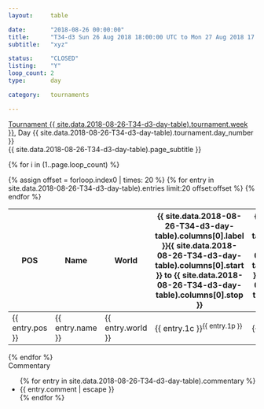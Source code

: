 ```yaml
---
layout: 	table

date: 		"2018-08-26 00:00:00"
title: 		"T34-d3 Sun 26 Aug 2018 18:00:00 UTC to Mon 27 Aug 2018 17:59:59 UTC"
subtitle: 	"xyz"

status:     "CLOSED"
listing:    "Y"
loop_count: 2
type:       day

category: 	tournaments

---
```

<div class="table_header">
  <span class="table_title"><a href="">Tournament {{ site.data.2018-08-26-T34-d3-day-table).tournament.week }}</a>, Day {{ site.data.2018-08-26-T34-d3-day-table).tournament.day_number }}</span><br>
  <span class="table_subtitle">{{ site.data.2018-08-26-T34-d3-day-table).page_subtitle }}</span>  
</div>

{% for i in (1..page.loop_count) %}
<br>
<table class="day_table">
  <colgroup>
    <col style="width:18px">
    <col style="width:55px">
    <col style="width:55px">
    <col style="width:10px">
    <col style="width:10px">
    <col style="width:10px">
    <col style="width:10px">
    <col style="width:10px">
    <col style="width:10px">
    <col style="width:10px">
    <col style="width:10px">
    <col style="width:10px">
    <col style="width:10px">
    <col style="width:10px">
    <col style="width:10px">
    <col style="width:10px">
    <col style="width:10px">
    <col style="width:10px">
    <col style="width:10px">
    <col style="width:10px">
    <col style="width:10px">
    <col style="width:10px">
    <col style="width:10px">
    <col style="width:10px">
    <col style="width:10px">
    <col style="width:10px">
    <col style="width:10px">
    <col style="width:18px">
  </colgroup>  
  <thead>
    <tr>
        <th>POS</th>
        <th class="AlignLeft">Name</th>
        <th class="AlignLeft">World</th>
        <th><a class="hideDisplay">{{ site.data.2018-08-26-T34-d3-day-table).columns[0].label }}<span class="showDisplayOnHover">{{ site.data.2018-08-26-T34-d3-day-table).columns[0].start }} to {{ site.data.2018-08-26-T34-d3-day-table).columns[0].stop }}</span></a></th>
        <th><a class="hideDisplay">{{ site.data.2018-08-26-T34-d3-day-table).columns[1].label }}<span class="showDisplayOnHover">{{ site.data.2018-08-26-T34-d3-day-table).columns[1].start }} to {{ site.data.2018-08-26-T34-d3-day-table).columns[1].stop }}</span></a></th>
        <th><a class="hideDisplay">{{ site.data.2018-08-26-T34-d3-day-table).columns[2].label }}<span class="showDisplayOnHover">{{ site.data.2018-08-26-T34-d3-day-table).columns[2].start }} to {{ site.data.2018-08-26-T34-d3-day-table).columns[2].stop }}</span></a></th>
        <th><a class="hideDisplay">{{ site.data.2018-08-26-T34-d3-day-table).columns[3].label }}<span class="showDisplayOnHover">{{ site.data.2018-08-26-T34-d3-day-table).columns[3].start }} to {{ site.data.2018-08-26-T34-d3-day-table).columns[3].stop }}</span></a></th>
        <th><a class="hideDisplay">{{ site.data.2018-08-26-T34-d3-day-table).columns[4].label }}<span class="showDisplayOnHover">{{ site.data.2018-08-26-T34-d3-day-table).columns[4].start }} to {{ site.data.2018-08-26-T34-d3-day-table).columns[4].stop }}</span></a></th>
        <th><a class="hideDisplay">{{ site.data.2018-08-26-T34-d3-day-table).columns[5].label }}<span class="showDisplayOnHover">{{ site.data.2018-08-26-T34-d3-day-table).columns[5].start }} to {{ site.data.2018-08-26-T34-d3-day-table).columns[5].stop }}</span></a></th>
        <th><a class="hideDisplay">{{ site.data.2018-08-26-T34-d3-day-table).columns[6].label }}<span class="showDisplayOnHover">{{ site.data.2018-08-26-T34-d3-day-table).columns[6].start }} to {{ site.data.2018-08-26-T34-d3-day-table).columns[6].stop }}</span></a></th>
        <th><a class="hideDisplay">{{ site.data.2018-08-26-T34-d3-day-table).columns[7].label }}<span class="showDisplayOnHover">{{ site.data.2018-08-26-T34-d3-day-table).columns[7].start }} to {{ site.data.2018-08-26-T34-d3-day-table).columns[7].stop }}</span></a></th>
        <th><a class="hideDisplay">{{ site.data.2018-08-26-T34-d3-day-table).columns[8].label }}<span class="showDisplayOnHover">{{ site.data.2018-08-26-T34-d3-day-table).columns[8].start }} to {{ site.data.2018-08-26-T34-d3-day-table).columns[8].stop }}</span></a></th>
        <th><a class="hideDisplay">{{ site.data.2018-08-26-T34-d3-day-table).columns[9].label }}<span class="showDisplayOnHover">{{ site.data.2018-08-26-T34-d3-day-table).columns[9].start }} to {{ site.data.2018-08-26-T34-d3-day-table).columns[9].stop }}</span></a></th>
        <th><a class="hideDisplay">{{ site.data.2018-08-26-T34-d3-day-table).columns[10].label }}<span class="showDisplayOnHover">{{ site.data.2018-08-26-T34-d3-day-table).columns[10].start }} to {{ site.data.2018-08-26-T34-d3-day-table).columns[10].stop }}</span></a></th>
        <th><a class="hideDisplay">{{ site.data.2018-08-26-T34-d3-day-table).columns[11].label }}<span class="showDisplayOnHover">{{ site.data.2018-08-26-T34-d3-day-table).columns[11].start }} to {{ site.data.2018-08-26-T34-d3-day-table).columns[11].stop }}</span></a></th>
        <th><a class="hideDisplay">{{ site.data.2018-08-26-T34-d3-day-table).columns[12].label }}<span class="showDisplayOnHover">{{ site.data.2018-08-26-T34-d3-day-table).columns[12].start }} to {{ site.data.2018-08-26-T34-d3-day-table).columns[12].stop }}</span></a></th>
        <th><a class="hideDisplay">{{ site.data.2018-08-26-T34-d3-day-table).columns[13].label }}<span class="showDisplayOnHover">{{ site.data.2018-08-26-T34-d3-day-table).columns[13].start }} to {{ site.data.2018-08-26-T34-d3-day-table).columns[13].stop }}</span></a></th>
        <th><a class="hideDisplay">{{ site.data.2018-08-26-T34-d3-day-table).columns[14].label }}<span class="showDisplayOnHover">{{ site.data.2018-08-26-T34-d3-day-table).columns[14].start }} to {{ site.data.2018-08-26-T34-d3-day-table).columns[14].stop }}</span></a></th>
        <th><a class="hideDisplay">{{ site.data.2018-08-26-T34-d3-day-table).columns[15].label }}<span class="showDisplayOnHover">{{ site.data.2018-08-26-T34-d3-day-table).columns[15].start }} to {{ site.data.2018-08-26-T34-d3-day-table).columns[15].stop }}</span></a></th>
        <th><a class="hideDisplay">{{ site.data.2018-08-26-T34-d3-day-table).columns[16].label }}<span class="showDisplayOnHover">{{ site.data.2018-08-26-T34-d3-day-table).columns[16].start }} to {{ site.data.2018-08-26-T34-d3-day-table).columns[16].stop }}</span></a></th>
        <th><a class="hideDisplay">{{ site.data.2018-08-26-T34-d3-day-table).columns[17].label }}<span class="showDisplayOnHover">{{ site.data.2018-08-26-T34-d3-day-table).columns[17].start }} to {{ site.data.2018-08-26-T34-d3-day-table).columns[17].stop }}</span></a></th>
        <th><a class="hideDisplay">{{ site.data.2018-08-26-T34-d3-day-table).columns[18].label }}<span class="showDisplayOnHover">{{ site.data.2018-08-26-T34-d3-day-table).columns[18].start }} to {{ site.data.2018-08-26-T34-d3-day-table).columns[18].stop }}</span></a></th>
        <th><a class="hideDisplay">{{ site.data.2018-08-26-T34-d3-day-table).columns[19].label }}<span class="showDisplayOnHover">{{ site.data.2018-08-26-T34-d3-day-table).columns[19].start }} to {{ site.data.2018-08-26-T34-d3-day-table).columns[19].stop }}</span></a></th>
        <th><a class="hideDisplay">{{ site.data.2018-08-26-T34-d3-day-table).columns[20].label }}<span class="showDisplayOnHover">{{ site.data.2018-08-26-T34-d3-day-table).columns[20].start }} to {{ site.data.2018-08-26-T34-d3-day-table).columns[20].stop }}</span></a></th>
        <th><a class="hideDisplay">{{ site.data.2018-08-26-T34-d3-day-table).columns[21].label }}<span class="showDisplayOnHover">{{ site.data.2018-08-26-T34-d3-day-table).columns[21].start }} to {{ site.data.2018-08-26-T34-d3-day-table).columns[21].stop }}</span></a></th>
        <th><a class="hideDisplay">{{ site.data.2018-08-26-T34-d3-day-table).columns[22].label }}<span class="showDisplayOnHover">{{ site.data.2018-08-26-T34-d3-day-table).columns[22].start }} to {{ site.data.2018-08-26-T34-d3-day-table).columns[22].stop }}</span></a></th>
        <th><a class="hideDisplay">{{ site.data.2018-08-26-T34-d3-day-table).columns[23].label }}<span class="showDisplayOnHover">{{ site.data.2018-08-26-T34-d3-day-table).columns[23].start }} to {{ site.data.2018-08-26-T34-d3-day-table).columns[23].stop }}</span></a></th>
        <th>Total</th>
    </tr>
  </thead>
  {% assign offset = forloop.index0 | times: 20 %}
<tbody>
{% for entry in site.data.2018-08-26-T34-d3-day-table).entries limit:20 offset:offset %}
  <tr>
    <td class="pl{{ entry.pos }}">{{ entry.pos }}</td>
    <td class="AlignLeft">{{ entry.name }}</td>
    <td class="AlignLeft">{{ entry.world }}</td>
    <td class="pl{{ entry.1p }}">{{ entry.1c }}<sup>{{ entry.1p }}</sup></td>
    <td class="pl{{ entry.2p }}">{{ entry.2c }}<sup>{{ entry.2p }}</sup></td>
    <td class="pl{{ entry.3p }}">{{ entry.3c }}<sup>{{ entry.3p }}</sup></td>
    <td class="pl{{ entry.4p }}">{{ entry.4c }}<sup>{{ entry.4p }}</sup></td>
    <td class="pl{{ entry.5p }}">{{ entry.5c }}<sup>{{ entry.5p }}</sup></td>
    <td class="pl{{ entry.6p }}">{{ entry.6c }}<sup>{{ entry.6p }}</sup></td>
    <td class="pl{{ entry.7p }}">{{ entry.7c }}<sup>{{ entry.7p }}</sup></td>
    <td class="pl{{ entry.8p }}">{{ entry.8c }}<sup>{{ entry.8p }}</sup></td>
    <td class="pl{{ entry.9p }}">{{ entry.9c }}<sup>{{ entry.9p }}</sup></td>
    <td class="pl{{ entry.10p }}">{{ entry.10c }}<sup>{{ entry.10p }}</sup></td>
    <td class="pl{{ entry.11p }}">{{ entry.11c }}<sup>{{ entry.11p }}</sup></td>
    <td class="pl{{ entry.12p }}">{{ entry.12c }}<sup>{{ entry.12p }}</sup></td>
    <td class="pl{{ entry.13p }}">{{ entry.13c }}<sup>{{ entry.13p }}</sup></td>
    <td class="pl{{ entry.14p }}">{{ entry.14c }}<sup>{{ entry.14p }}</sup></td>
    <td class="pl{{ entry.15p }}">{{ entry.15c }}<sup>{{ entry.15p }}</sup></td>
    <td class="pl{{ entry.16p }}">{{ entry.16c }}<sup>{{ entry.16p }}</sup></td>
    <td class="pl{{ entry.17p }}">{{ entry.17c }}<sup>{{ entry.17p }}</sup></td>
    <td class="pl{{ entry.18p }}">{{ entry.18c }}<sup>{{ entry.18p }}</sup></td>
    <td class="pl{{ entry.19p }}">{{ entry.19c }}<sup>{{ entry.19p }}</sup></td>
    <td class="pl{{ entry.20p }}">{{ entry.20c }}<sup>{{ entry.20p }}</sup></td>
    <td class="pl{{ entry.21p }}">{{ entry.21c }}<sup>{{ entry.21p }}</sup></td>
    <td class="pl{{ entry.22p }}">{{ entry.22c }}<sup>{{ entry.22p }}</sup></td>
    <td class="pl{{ entry.23p }}">{{ entry.23c }}<sup>{{ entry.23p }}</sup></td>
    <td class="pl{{ entry.24p }}">{{ entry.24c }}<sup>{{ entry.24p }}</sup></td>
    <td>{{ entry.total }}</td>
  </tr>
{% endfor %}  
</tbody>
</table>
<div class="leaderboard"></div>
{% endfor %}

<div class="commentary">
  <span class="commentary_title">Commentary</span>
  <ul>
    {% for entry in site.data.2018-08-26-T34-d3-day-table).commentary %}
    <li class="commentary_list">{{ entry.comment | escape }}</li>
    {% endfor %}
  </ul>
</div>



